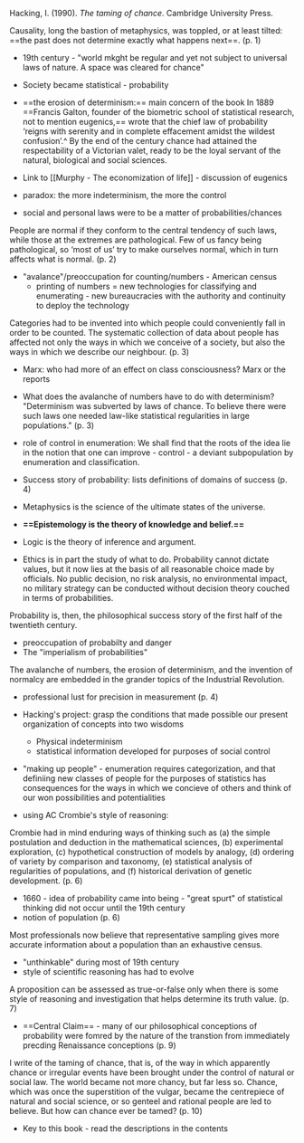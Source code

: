 Hacking, I. (1990). _The taming of chance_. Cambridge University Press.

Causality, long the bastion of metaphysics, was toppled, or at least tilted: ==the past does not determine exactly what happens next==. (p. 1)
- 19th century -  "world mkght be regular and yet not subject to universal laws of nature. A space was cleared for chance"
- Society became statistical - probability
- ==the erosion of determinism:== main concern of the book
In 1889 ==Francis Galton, founder of the biometric school of statistical research, not to mention eugenics,== wrote that the chief law of probability ‘reigns with serenity and in complete effacement amidst the wildest confusion’.^ By the end of the century chance had attained the respectability of a Victorian valet, ready to be the loyal servant of the natural, biological and social sciences.
- Link to [[Murphy - The economization of life]] - discussion of eugenics

- paradox: the more indeterminism, the more the control 
- social and personal laws were to be a matter of probabilities/chances

People are normal if they conform to the central tendency of such laws, while those at the extremes are pathological. Few of us fancy being pathological, so ‘most of us’ try to make ourselves normal, which in turn affects what is normal. (p. 2)
- "avalance"/preoccupation for counting/numbers - American census
	- printing of numbers = new technologies for classifying and enumerating - new bureaucracies with the authority and continuity to deploy the technology

Categories had to be invented into which people could conveniently fall in order to be counted. The systematic collection of data about people has affected not only the ways in which we conceive of a society, but also the ways in which we describe our neighbour. (p. 3)
- Marx: who had more of an effect on class consciousness? Marx or the reports
- What does the avalanche of numbers have to do with determinism? "Determinism was subverted by laws of chance. To believe there were such laws one needed law-like statistical regularities in large populations." (p. 3)
- role of control in enumeration:
We shall find that the roots of the idea lie in the notion that one can improve - control - a deviant subpopulation by enumeration and classification.

- Success story of probability: lists definitions of domains of success (p. 4)
- Metaphysics is the science of the ultimate states of the universe.
- **==Epistemology is the theory of knowledge and belief.==**  
- Logic is the theory of inference and argument.
- Ethics is in part the study of what to do. Probability cannot dictate values, but it now lies at the basis of all reasonable choice made by officials. No public decision, no risk analysis, no environmental impact, no military strategy can be conducted without decision theory couched in terms of probabilities. 

Probability is, then, the philosophical success story of the first half of the twentieth century.
- preoccupation of probabilty and danger
- The "imperialism of probabilities"

The avalanche of numbers, the erosion of determinism, and the invention of normalcy are embedded in the grander topics of the Industrial Revolution.
- professional lust for precision in measurement (p. 4)
- Hacking's project: grasp the conditions that made possible our present organization of concepts into two wisdoms
	- Physical indeterminism
	- statistical information developed for purposes of social control

- "making up people" - enumeration requires categorization, and that definiing new classes of people for the purposes of statistics has consequences for the ways in which we concieve of others and think of our won possibilities and potentialities
- using AC Crombie's style of reasoning:

Crombie had in mind enduring ways of thinking such as (a) the simple postulation and deduction in the mathematical sciences, (b) experimental exploration, (c) hypothetical construction of models by analogy, (d) ordering of variety by comparison and taxonomy, (e) statistical analysis of regularities of populations, and (f) historical derivation of genetic development. (p. 6)

- 1660 - idea of probability came into being - "great spurt" of statistical thinking did not occur until the 19th century
- notion of population (p. 6)

Most professionals now believe that representative sampling gives more accurate information about a population than an exhaustive census.
- "unthinkable" during most of 19th century
- style of scientific reasoning has had to evolve

A proposition can be assessed as true-or-false only when there is some style of reasoning and investigation that helps determine its truth value. (p. 7)

- ==Central Claim== - many of our philosophical conceptions of probability were fomred by the nature of the transtion from immediately precding Renaissance conceptions (p. 9)

I write of the taming of chance, that is, of the way in which apparently chance or irregular events have been brought under the control of natural or social law. The world became not more chancy, but far less so. Chance, which was once the superstition of the vulgar, became the centrepiece of natural and social science, or so genteel and rational people are led to believe. But how can chance ever be tamed? (p. 10)

- Key to this book - read the descriptions in the contents 